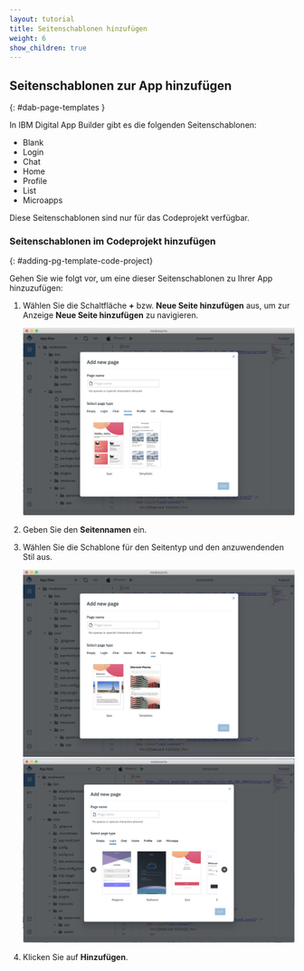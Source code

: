 ```yaml
---
layout: tutorial
title: Seitenschablonen hinzufügen
weight: 6
show_children: true
---
```

<!-- NLS_CHARSET=UTF-8 -->
## Seitenschablonen zur App hinzufügen
{: #dab-page-templates }

In IBM Digital App Builder gibt es die folgenden Seitenschablonen:
* Blank
* Login
* Chat
* Home
* Profile
* List
* Microapps

Diese Seitenschablonen sind nur für das Codeprojekt verfügbar. 

### Seitenschablonen im Codeprojekt hinzufügen
{: #adding-pg-template-code-project}

Gehen Sie wie folgt vor, um eine dieser Seitenschablonen zu Ihrer App hinzuzufügen:

1. Wählen Sie die Schaltfläche **+** bzw. **Neue Seite hinzufügen** aus, um zur Anzeige **Neue Seite hinzufügen** zu navigieren.

    ![Neue Seite hinzufügen](home_page.png)

2. Geben Sie den **Seitennamen** ein.
3. Wählen Sie die Schablone für den Seitentyp und den anzuwendenden Stil aus.

    ![Listenseite](list_page.png)
    ![Anmeldeseite](login_page.png)

4. Klicken Sie auf **Hinzufügen**.   
